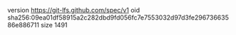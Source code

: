 version https://git-lfs.github.com/spec/v1
oid sha256:09ea01df58915a2c282dbd9fd056fc7e7553032d97d3fe29673663586e886711
size 1491
